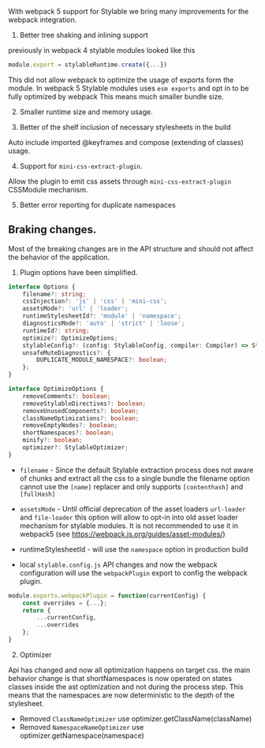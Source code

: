 With webpack 5 support for Stylable we bring many improvements for the webpack integration.


1. Better tree shaking and inlining support

previously in webpack 4 stylable modules looked like this
```js
module.export = stylableRuntime.create({...})
```

This did not allow webpack to optimize the usage of exports form the module. 
In webpack 5 Stylable modules uses `esm exports` and opt in to be fully optimized by webpack
This means much smaller bundle size.

2. Smaller runtime size and memory usage.

3. Better of the shelf inclusion of necessary stylesheets in the build

Auto include imported @keyframes and compose (extending of classes) usage. 

4. Support for `mini-css-extract-plugin`.

Allow the plugin to emit css assets through `mini-css-extract-plugin` CSSModule mechanism. 

5. Better error reporting for duplicate namespaces


## Braking changes.

Most of the breaking changes are in the API structure and should not affect the behavior of the application. 


1. Plugin options have been simplified. 

```ts
interface Options {
    filename?: string;
    cssInjection?: 'js' | 'css' | 'mini-css';
    assetsMode?: 'url' | 'loader';
    runtimeStylesheetId?: 'module' | 'namespace';
    diagnosticsMode?: 'auto' | 'strict' | 'loose';
    runtimeId?: string;
    optimize?: OptimizeOptions;
    stylableConfig?: (config: StylableConfig, compiler: Compiler) => StylableConfig;
    unsafeMuteDiagnostics?: {
        DUPLICATE_MODULE_NAMESPACE?: boolean;
    };
}

interface OptimizeOptions {
    removeComments?: boolean;
    removeStylableDirectives?: boolean;
    removeUnusedComponents?: boolean;
    classNameOptimizations?: boolean;
    removeEmptyNodes?: boolean;
    shortNamespaces?: boolean;
    minify?: boolean;
    optimizer?: StylableOptimizer;
}

```

* `filename` - Since the default Stylable extraction process does not aware of chunks and extract all the css to a single bundle 
the filename option cannot use the `[name]` replacer and only supports `[contenthash]` and `[fullHash]`

* `assetsMode` - Until official deprecation of the asset loaders `url-loader` and `file-loader` this option will allow to opt-in into old asset loader mechanism for stylable modules.
It is not recommended to use it in webpack5 (see https://webpack.js.org/guides/asset-modules/)
 
* runtimeStylesheetId - will use the `namespace` option in production build

* local `stylable.config.js` API changes and now the webpack configuration will use the `webpackPlugin` export to config the webpack plugin.

```js
module.exports.webpackPlugin = function(currentConfig) {
    const overrides = {...};
    return {
        ...currentConfig,
        ...overrides
    };
}
```




2. Optimizer

Api has changed and now all optimization happens on target css. the main behavior change is that shortNamespaces is now operated on states classes inside the ast optimization and not during the process step. This means that the namespaces are now deterministic to the depth of the stylesheet.

* Removed `ClassNameOptimizer` use optimizer.getClassName(className)
* Removed `NamespaceNameOptimizer` use optimizer.getNamespace(namespace)

